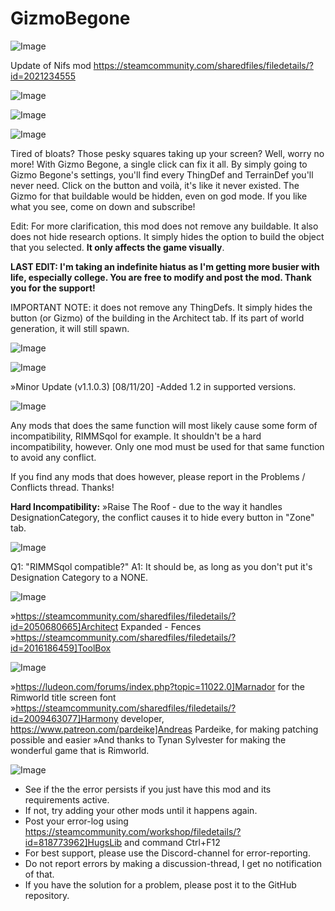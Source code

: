 # GizmoBegone

![Image](https://i.imgur.com/buuPQel.png)

Update of Nifs mod
https://steamcommunity.com/sharedfiles/filedetails/?id=2021234555

![Image](https://i.imgur.com/pufA0kM.png)

	
![Image](https://i.imgur.com/Z4GOv8H.png)

![Image](https://i.imgur.com/KJvD2se.png)

Tired of bloats? Those pesky squares taking up your screen? Well, worry no more! With Gizmo Begone, a single click can fix it all. By simply going to Gizmo Begone's settings, you'll find every ThingDef and TerrainDef you'll never need. Click on the button and voilà, it's like it never existed. The Gizmo for that buildable would be hidden, even on god mode. If you like what you see, come on down and subscribe!

Edit:
For more clarification, this mod does not remove any buildable. It also does not hide research options. It simply hides the option to build the object that you selected. **It only affects the game visually**.

**LAST EDIT:
I'm taking an indefinite hiatus as I'm getting more busier with life, especially college. You are free to modify and post the mod. Thank you for the support!**

IMPORTANT NOTE: it does not remove any ThingDefs. It simply hides the button (or Gizmo) of the building in the Architect tab. If its part of world generation, it will still spawn.

![Image](https://i.imgur.com/p7Fv1Z6.gif)



![Image](https://i.imgur.com/RrpgF62.png)

»Minor Update (v1.1.0.3) [08/11/20]
-Added 1.2 in supported versions.


![Image](https://i.imgur.com/IhKjLH4.png)

Any mods that does the same function will most likely cause some form of incompatibility, RIMMSqol for example. It shouldn't be a hard incompatibility, however. Only one mod must be used for that same function to avoid any conflict.

If you find any mods that does however, please report in the Problems / Conflicts thread. Thanks!

**Hard Incompatibility:**
»Raise The Roof - due to the way it handles DesignationCategory, the conflict causes it to hide every button in "Zone" tab.


![Image](https://i.imgur.com/5ZFAUUh.png)

Q1: "RIMMSqol compatible?"
A1: It should be, as long as you don't put it's Designation Category to a NONE.


![Image](https://i.imgur.com/8Qpxr2Q.png)

»https://steamcommunity.com/sharedfiles/filedetails/?id=2050680665]Architect Expanded - Fences
»https://steamcommunity.com/sharedfiles/filedetails/?id=2016186459]ToolBox


![Image](https://i.imgur.com/JJgZG50.png)

»https://ludeon.com/forums/index.php?topic=11022.0]Marnador for the Rimworld title screen font
»https://steamcommunity.com/sharedfiles/filedetails/?id=2009463077]Harmony developer, https://www.patreon.com/pardeike]Andreas Pardeike, for making patching possible and easier
»And thanks to Tynan Sylvester for making the wonderful game that is Rimworld.

![Image](https://i.imgur.com/PwoNOj4.png)



-  See if the the error persists if you just have this mod and its requirements active.
-  If not, try adding your other mods until it happens again.
-  Post your error-log using https://steamcommunity.com/workshop/filedetails/?id=818773962]HugsLib and command Ctrl+F12
-  For best support, please use the Discord-channel for error-reporting.
-  Do not report errors by making a discussion-thread, I get no notification of that.
-  If you have the solution for a problem, please post it to the GitHub repository.




